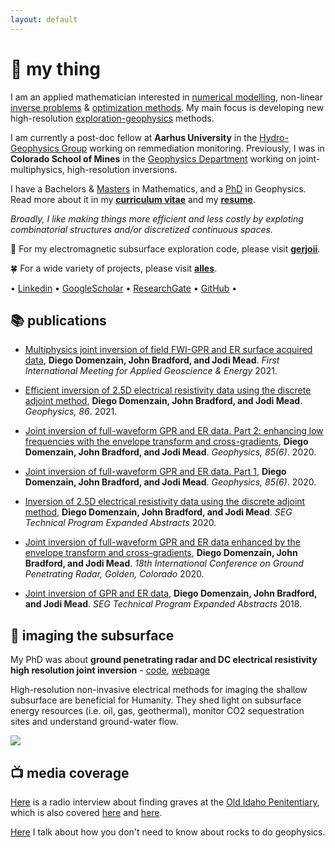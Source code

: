```yaml
---
layout: default
---
```


# 🔵 my thing

I am an applied mathematician interested in [numerical modelling](https://en.wikipedia.org/wiki/Computer_simulation), non-linear [inverse problems](https://en.wikipedia.org/wiki/Inverse_problem) & [optimization methods](https://en.wikipedia.org/wiki/Mathematical_optimization). My main focus is developing new high-resolution [exploration-geophysics](https://en.wikipedia.org/wiki/Exploration_geophysics) methods.

I am currently a post-doc fellow at **Aarhus University** in the [Hydro-Geophysics Group](https://hgg.au.dk/) working on remmediation monitoring. Previously, I was in **Colorado School of Mines** in the [Geophysics Department](https://cwp.mines.edu/faculty/) working on joint-multiphysics, high-resolution inversions.

I have a Bachelors & [Masters](https://digitalcommons.mtu.edu/cgi/viewcontent.cgi?article=1806&context=etds) in Mathematics, and a [PhD](https://scholarworks.boisestate.edu/td/1642/) in Geophysics. Read more about it in my **[curriculum vitae](./diego-cv.pdf)** and my **[resume](./resume.pdf)**.

*Broadly, I like making things more efficient and less costly by exploting combinatorial structures and/or discretized continuous spaces.*

🔰 For my electromagnetic subsurface exploration code, please visit [__gerjoii__](https://github.com/diegozain/gerjoii).

🍀 For a wide variety of projects, please visit [__alles__](https://github.com/diegozain/alles).

• [Linkedin](https://www.linkedin.com/in/diego-domenzain-67431171/) • [GoogleScholar](https://scholar.google.com/citations?user=tve8X08AAAAJ&hl) • [ResearchGate](https://www.researchgate.net/profile/Diego_Domenzain) • [GitHub](https://github.com/diegozain/) •

## 📚 publications

* [Multiphysics joint inversion of field FWI-GPR and ER surface acquired data](https://doi.org/10.1190/segam2021-3576479.1), __Diego Domenzain, John Bradford, and Jodi Mead__. _First International Meeting for Applied Geoscience & Energy_ 2021.

* [Efficient inversion of 2.5D electrical resistivity data using the discrete adjoint method](https://library.seg.org/doi/10.1190/geo2020-0373.1), __Diego Domenzain, John Bradford, and Jodi Mead__. _Geophysics, 86_. 2021.

* [Joint inversion of full-waveform GPR and ER data. Part 2: enhancing low frequencies with the envelope transform and cross-gradients](https://library.seg.org/doi/10.1190/geo2019-0755.1), __Diego Domenzain, John Bradford, and Jodi Mead__. _Geophysics, 85(6)_. 2020.

* [Joint inversion of full-waveform GPR and ER data. Part 1](https://library.seg.org/doi/10.1190/geo2019-0754.1), __Diego Domenzain, John Bradford, and Jodi Mead__. _Geophysics, 85(6)_. 2020.

* [Inversion of 2.5D electrical resistivity data using the discrete adjoint method](https://library.seg.org/doi/10.1190/segam2020-3417486.1), __Diego Domenzain, John Bradford, and Jodi Mead__. _SEG Technical Program Expanded Abstracts_ 2020.

* [Joint inversion of full-waveform GPR and ER data enhanced by the envelope transform and cross-gradients](https://library.seg.org/doi/10.1190/gpr2020-087.1), __Diego Domenzain, John Bradford, and Jodi Mead__. _18th International Conference on Ground Penetrating Radar, Golden, Colorado_ 2020.

* [Joint inversion of GPR and ER data](https://library.seg.org/doi/10.1190/segam2018-2997794.1), __Diego Domenzain, John Bradford, and Jodi Mead__. _SEG Technical Program Expanded Abstracts_ 2018.

## 📡 imaging the subsurface

My PhD was about __ground penetrating radar and DC electrical resistivity high resolution joint inversion__ - [code](https://github.com/diegozain/gerjoii), [webpage](./gerjoii)

High-resolution non-invasive electrical methods for imaging the shallow subsurface are beneficial for Humanity. They shed light on subsurface energy resources (i.e. oil, gas, geothermal), monitor CO2 sequestration sites and understand ground-water flow.

[![](images/wavefield-lava.gif)](./gerjoii)

## 📺 media coverage

[Here](https://www.boisestatepublicradio.org/post/boise-state-students-search-bodies-old-idaho-pen#stream/0) is a radio interview about finding graves at the [Old Idaho Penitentiary](https://history.idaho.gov/location/old-penitentiary/), which is also covered [here](https://www.boisestate.edu/news/2019/03/05/geophysics-club-works-to-help-solve-mysteries-in-historic-boise-cemetery/) and [here](./gerjoii).

[Here](https://focus.boisestate.edu/article/ph-d-in-geophysics/) I talk about how you don't need to know about rocks to do geophysics.
